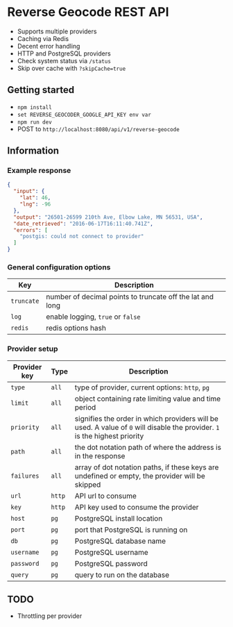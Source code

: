 # Reverse Geocode REST API

* Supports multiple providers
* Caching via Redis
* Decent error handling
* HTTP and PostgreSQL providers
* Check system status via `/status`
* Skip over cache with `?skipCache=true`

## Getting started

* `npm install`
* `set REVERSE_GEOCODER_GOOGLE_API_KEY env var`
* `npm run dev`
* POST to `http://localhost:8080/api/v1/reverse-geocode`


## Information

### Example response

```json
{
  "input": {
    "lat": 46,
    "lng": -96
  },
  "output": "26501-26599 210th Ave, Elbow Lake, MN 56531, USA",
  "date_retrieved": "2016-06-17T16:11:40.741Z",
  "errors": [
    "postgis: could not connect to provider"
  ]
}
```

### General configuration options

|Key|Description|
|---|-----------|
|`truncate`|number of decimal points to truncate off the lat and long|
|`log`|enable logging, `true` or `false`|
|`redis`|redis options hash|

### Provider setup

|Provider key|Type|Description|
|------------|----|-----------|
|`type`|`all`|type of provider, current options: `http`, `pg`|
|`limit`|`all`|object containing rate limiting value and time period|
|`priority`|`all`|signifies the order in which providers will be used. A value of `0` will disable the provider. `1` is the highest priority|
|`path`|`all`|the dot notation path of where the address is in the response|
|`failures`|`all`|array of dot notation paths, if these keys are undefined or empty, the provider will be skipped|
|`url`|`http`|API url to consume|
|`key`|`http`|API key used to consume the provider|
|`host`|`pg`|PostgreSQL install location|
|`port`|`pg`|port that PostgreSQL is running on|
|`db`|`pg`|PostgreSQL database name|
|`username`|`pg`|PostgreSQL username|
|`password`|`pg`|PostgreSQL password|
|`query`|`pg`|query to run on the database|

## TODO

* Throttling per provider
